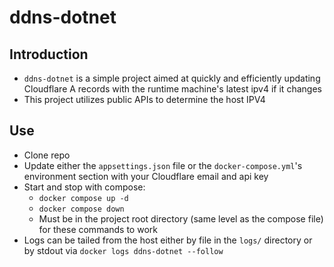 # ddns-dotnet

## Introduction
* `ddns-dotnet` is a simple project aimed at quickly and efficiently updating Cloudflare A records with the runtime machine's latest ipv4 if it changes
* This project utilizes public APIs to determine the host IPV4


## Use
* Clone repo
* Update either the `appsettings.json` file or the `docker-compose.yml`'s environment section with your Cloudflare email and api key
* Start and stop with compose:
  * `docker compose up -d`
  * `docker compose down`
  * Must be in the project root directory (same level as the compose file) for these commands to work 
* Logs can be tailed from the host either by file in the `logs/` directory or by stdout via `docker logs ddns-dotnet --follow` 
